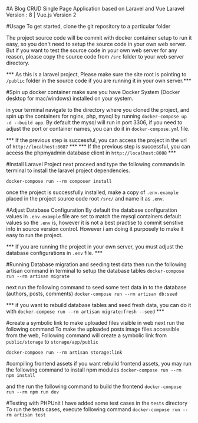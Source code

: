 #A Blog CRUD Single Page Application based on Laravel and Vue
Laravel Version : 8 | Vue.js Version 2

#Usage
To get started, clone the git repository to a particular folder

The project source code will be commit with docker container setup to run it easy, so you don't
need to setup the source code in your own web server. But if you want to test the source code
in your own web server for any reason, please copy the source code from `/src` folder
to your web server directory. 

*** As this is a laravel project, Please make sure the site root is pointing to `/public` folder in the 
source code if you are running it in your own server.***

#Spin up docker container
make sure you have Docker System (Docker desktop for mac/windows) installed on your system.

in your terminal navigate to the directory where you cloned the project, and spin up the containers for nginx, php, mysql 
by running `docker-compose up -d --build app`. 
By default the mysql will run in port 3306, if you need to adjust the port or container names, 
you can do it in `docker-compose.yml` file.

*** If the previous step is successful, you can access the project in the url of `http://localhost:8087` ***
*** If the previous step is successful, you can access the phpmyadmin database client in `http://localhost:8088` ***

#Install Laravel Project
next proceed and type the following commands in terminal to install the laravel project dependencies.

`docker-compose run --rm composer install`

once the project is successfully installed, make a copy of `.env.example` placed in the project source code root `/src/`
and name it as `.env`.
  
#Adjust Database Configuration
By default the database configuration values in `.env.example` file are set to match the mysql containers default
values so the `.env` is, however it is not a best practise to commit senstive info in source version control.
However i am doing it purposely to make it easy to run the project.  

*** If you are running the project in your own server, you must adjust the database configurations in `.env` file. ***

#Running Database migration and seeding test data
then run the following artisan command in terminal to setup the database tables
`docker-compose run --rm artisan migrate`

next run the following command to seed some test data in to the database (authors, posts, comments)
`docker-compose run --rm artisan db:seed`

*** if you want to rebuild database tables and seed fresh data, you can do it with 
`docker-compose run --rm artisan migrate:fresh --seed` ***

#create a symbolic link to make uploaded files visible in web
next run the following command To make the uploaded posts image files accessible from the web,
Following command will create a symbolic link from `public/storage` to `storage/app/public`
 
`docker-compose run --rm artisan storage:link`

#compiling frontend assets
if you want rebuild frontend assets, you may run the following command to install npm modules
`docker-compose run --rm npm install`

and the run the following command to build the frontend
`docker-compose run --rm npm run dev`

#Testing with PHPUnit
I have added some test cases in the `tests` directory 
To run the tests cases, execute following command
`docker-compose run --rm artisan test`